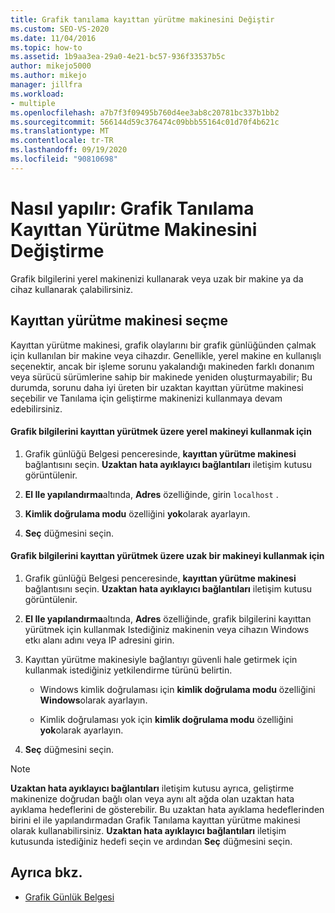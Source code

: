 ```yaml
---
title: Grafik tanılama kayıttan yürütme makinesini Değiştir
ms.custom: SEO-VS-2020
ms.date: 11/04/2016
ms.topic: how-to
ms.assetid: 1b9aa3ea-29a0-4e21-bc57-936f33537b5c
author: mikejo5000
ms.author: mikejo
manager: jillfra
ms.workload:
- multiple
ms.openlocfilehash: a7b7f3f09495b760d4ee3ab8c20781bc337b1bb2
ms.sourcegitcommit: 566144d59c376474c09bbb55164c01d70f4b621c
ms.translationtype: MT
ms.contentlocale: tr-TR
ms.lasthandoff: 09/19/2020
ms.locfileid: "90810698"
---
```

# <a name="how-to-change-the-graphics-diagnostics-playback-machine"></a>Nasıl yapılır: Grafik Tanılama Kayıttan Yürütme Makinesini Değiştirme
Grafik bilgilerini yerel makinenizi kullanarak veya uzak bir makine ya da cihaz kullanarak çalabilirsiniz.

## <a name="choosing-a-playback-machine"></a>Kayıttan yürütme makinesi seçme
 Kayıttan yürütme makinesi, grafik olaylarını bir grafik günlüğünden çalmak için kullanılan bir makine veya cihazdır. Genellikle, yerel makine en kullanışlı seçenektir, ancak bir işleme sorunu yakalandığı makineden farklı donanım veya sürücü sürümlerine sahip bir makinede yeniden oluşturmayabilir; Bu durumda, sorunu daha iyi üreten bir uzaktan kayıttan yürütme makinesi seçebilir ve Tanılama için geliştirme makinenizi kullanmaya devam edebilirsiniz.

#### <a name="to-use-the-local-machine-to-play-back-graphics-information"></a>Grafik bilgilerini kayıttan yürütmek üzere yerel makineyi kullanmak için

1. Grafik günlüğü Belgesi penceresinde, **kayıttan yürütme makinesi** bağlantısını seçin. **Uzaktan hata ayıklayıcı bağlantıları** iletişim kutusu görüntülenir.

2. **El Ile yapılandırma**altında, **Adres** özelliğinde, girin `localhost` .

3. **Kimlik doğrulama modu** özelliğini **yok**olarak ayarlayın.

4. **Seç** düğmesini seçin.

#### <a name="to-use-a-remote-machine-to-play-back-graphics-information"></a>Grafik bilgilerini kayıttan yürütmek üzere uzak bir makineyi kullanmak için

1. Grafik günlüğü Belgesi penceresinde, **kayıttan yürütme makinesi** bağlantısını seçin. **Uzaktan hata ayıklayıcı bağlantıları** iletişim kutusu görüntülenir.

2. **El Ile yapılandırma**altında, **Adres** özelliğinde, grafik bilgilerini kayıttan yürütmek için kullanmak Istediğiniz makinenin veya cihazın Windows etkı alanı adını veya IP adresini girin.

3. Kayıttan yürütme makinesiyle bağlantıyı güvenli hale getirmek için kullanmak istediğiniz yetkilendirme türünü belirtin.

    - Windows kimlik doğrulaması için **kimlik doğrulama modu** özelliğini **Windows**olarak ayarlayın.

    - Kimlik doğrulaması yok için **kimlik doğrulama modu** özelliğini **yok**olarak ayarlayın.

4. **Seç** düğmesini seçin.

> [!NOTE]
> **Uzaktan hata ayıklayıcı bağlantıları** iletişim kutusu ayrıca, geliştirme makinenize doğrudan bağlı olan veya aynı alt ağda olan uzaktan hata ayıklama hedeflerini de gösterebilir. Bu uzaktan hata ayıklama hedeflerinden birini el ile yapılandırmadan Grafik Tanılama kayıttan yürütme makinesi olarak kullanabilirsiniz. **Uzaktan hata ayıklayıcı bağlantıları** iletişim kutusunda istediğiniz hedefi seçin ve ardından **Seç** düğmesini seçin.

## <a name="see-also"></a>Ayrıca bkz.
- [Grafik Günlük Belgesi](graphics-log-document.md)